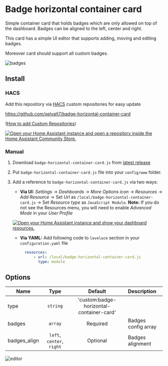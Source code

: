 # Badge horizontal container card

Simple container card that holds badges which are only allowed on top of the dashboard.
Badges can be aligned to the left, center and right.

This card has a simple UI editor that supports adding, moving and editing badges.

Moreover card should support all custom badges.

![badges](https://github.com/user-attachments/assets/a090d789-6ef8-4552-ae04-8e712202a718)

## Install

### HACS

Add this repository via [HACS](https://hacs.xyz/) custom repositories for easy update

https://github.com/selvalt7/badge-horizontal-container-card

([How to add Custom Repositories](https://hacs.xyz/docs/faq/custom_repositories/))

[![Open your Home Assistant instance and open a repository inside the Home Assistant Community Store.](https://my.home-assistant.io/badges/hacs_repository.svg)](https://my.home-assistant.io/redirect/hacs_repository/?owner=selvalt7&repository=badge-horizontal-container-card)

### Manual

1. Download `badge-horizontal-container-card.js` from [latest release](https://github.com/selvalt7/badge-horizontal-container-card/releases/latest)
2. Put `badge-horizontal-container-card.js` file into your `config/www` folder.
3. Add a reference to `badge-horizontal-container-card.js` via two ways:
    - **Via UI:** _Settings_ → _Dashboards_ → _More Options icon_ → _Resources_ → _Add Resource_ → Set _Url_ as `/local/badge-horizontal-container-card.js` → Set _Resource type_ as `JavaScript Module`.
      **Note:** If you do not see the Resources menu, you will need to enable _Advanced Mode_ in your _User Profile_

     [![Open your Home Assistant instance and show your dashboard resources.](https://my.home-assistant.io/badges/lovelace_resources.svg)](https://my.home-assistant.io/redirect/lovelace_resources/)

    - **Via YAML:** Add following code to `lovelace` section in your `configuration.yaml` file
      ```yaml
        resources:
            - url: /local/badge-horizontal-container-card.js
              type: module
      ```

## Options

| Name | Type | Default | Description |
|------|:----:|:-------:|:------------|
| type | `string` | 'custom:badge-horizontal-container-card' |
| badges | `array` | Required | Badges config array
| badges_align | `left`, `center`, `right` | Optional | Badges alignment

![editor](https://github.com/user-attachments/assets/2eec5f5e-84f9-4d64-beb8-5008380ce012)
